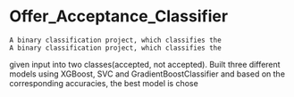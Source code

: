 # Offer_Acceptance_Classifier

    A binary classification project, which classifies the
    A binary classification project, which classifies the
given input into two classes(accepted, not accepted). Built three different models using
XGBoost, SVC and GradientBoostClassifier and based on the corresponding accuracies,
the best model is chose
